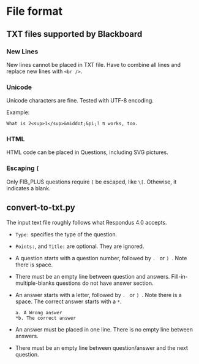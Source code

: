 # File format

## TXT files supported by Blackboard 

### New Lines
New lines cannot be placed in TXT file. Have to combine all lines
and replace new lines with `<br />`.

### Unicode

Unicode characters are fine. Tested with UTF-8 encoding. 

Example:

```
What is 2<sup>1</sup>&middot;&pi;? π works, too.
```

### HTML 

HTML code can be placed in Questions, including SVG pictures.

### Escaping `[`

Only FIB\_PLUS questions require `[` be escaped, like `\[`. Othewise, 
it indicates a blank. 

## convert-to-txt.py

The input text file roughly follows what Respondus 4.0 accepts.

* `Type:` specifies the type of the question. 

* `Points:`, and `Title:` are optional. They are ignored. 

* A question starts with a question number, followed by `. ` or `) `. Note
  there is space.

* There must be an empty line between question and answers.
  Fill-in-multiple-blanks questions do not have answer section.

* An answer starts with a letter, followed by `. ` or `) `. Note there is a
  space. The correct answer starts with a `*`. 

  ```
  a. A Wrong answer
  *b. The correct answer
  ```
* An answer must be placed in one line. There is no empty line between answers. 

* There must be an empty line between question/answer and the next question.

